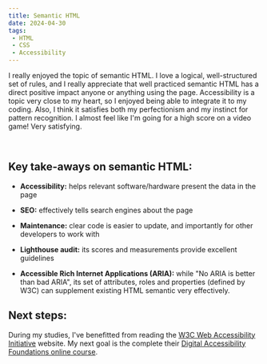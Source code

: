 ```yaml
---
title: Semantic HTML
date: 2024-04-30
tags:
 - HTML
 - CSS
 - Accessibility
---
```

<p>I really enjoyed the topic of semantic HTML. I love a logical, well-structured set of rules, and I really appreciate that well practiced semantic HTML has a direct positive impact anyone or anything using the page. Accessibility is a topic very close to my heart, so I enjoyed being able to integrate it to my coding. Also, I think it satisfies both my perfectionism and my instinct for pattern recognition. I almost feel like I'm going for a high score on a video game! Very satisfying.
</p><br>
<h2>Key take-aways on semantic HTML:</h2>
<ul>
    <li><p><b>Accessibility:</b> helps relevant software/hardware present the data in the page</p></li>
    <li><p><b>SEO:</b> effectively tells search engines about the page</p></li>
    <li><p><b>Maintenance:</b> clear code is easier to update, and importantly for other developers to work with</p></li>
    <li><p><b>Lighthouse audit:</b> its scores and measurements provide excellent guidelines</p></li>
    <li><p><b>Accessible Rich Internet Applications (ARIA):</b> while "No ARIA is better than bad ARIA", its set of attributes, roles and properties (defined by W3C) can supplement existing HTML semantic very effectively.</p></li>
</ul>

<h2>Next steps:</h2>

During my studies, I've benefitted from reading the <a href="https://www.w3.org/WAI/" target="_blank">W3C Web Accessibility Initiative</a> website. My next goal is the complete their <a href="https://www.w3.org/WAI/courses/foundations-course/" target="_blank">Digital Accessibility Foundations online course</a>.


